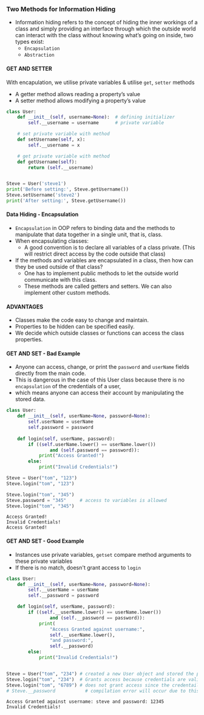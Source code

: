 ### Two Methods for Information Hiding

- Information hiding refers to the concept of hiding the inner workings of a class and simply providing an interface through which the outside world can interact with the class without knowing what’s going on inside, two types exist:
    - <code>Encapsulation</code>
    - <code>Abstraction</code>


#### GET AND SETTER

With encapulation, we utilise private variables & utilise <code>get</code>, <codE>setter</code> methods

- A getter method allows reading a property’s value
- A setter method allows modifying a property’s value

```python
class User:
    def __init__(self, username=None):  # defining initializer
        self.__username = username      # private variable

    # set private variable with method
    def setUsername(self, x):
        self.__username = x

    # get private variable with method
    def getUsername(self):
        return (self.__username)


Steve = User('steve1')
print('Before setting:', Steve.getUsername())
Steve.setUsername('steve2')
print('After setting:', Steve.getUsername())
```

#### Data Hiding - Encapsulation

- <code>Encapsulation</code> in OOP refers to binding data and the methods to manipulate that data together in a single unit, that is, class.
- When encapsulating classes:
    - A good convention is to declare all variables of a class private. (This will restrict direct access by the code outside that class)
- If the methods and variables are encapsulated in a class, then how can they be used outside of that class?
    - One has to implement public methods to let the outside world communicate with this class. 
    - These methods are called getters and setters. We can also implement other custom methods.

#### ADVANTAGES

- Classes make the code easy to change and maintain.
- Properties to be hidden can be specified easily.
- We decide which outside classes or functions can access the class properties.

#### GET AND SET - Bad Example 

- Anyone can access, change, or print the <code>password</code> and <code>userName</code> fields directly from the main code.
- This is dangerous in the case of this User class because there is no <code>encapsulation</code> of the credentials of a user, 
- which means anyone can access their account by manipulating the stored data.

```python
class User:
    def __init__(self, userName=None, password=None):
        self.userName = userName
        self.password = password
        
    def login(self, userName, password):
        if ((self.userName.lower() == userName.lower())
                and (self.password == password)):
            print("Access Granted!")
        else:
            print("Invalid Credentials!")

Steve = User("tom", "123")
Steve.login("tom", "123")

Steve.login("tom", "345")
Steve.password = "345"     # access to variables is allowed
Steve.login("tom", "345")
```

```
Access Granted!
Invalid Credentials!
Access Granted!
```

#### GET AND SET - Good Example

- Instances use private variables, <code>get</code><code>set</code> compare method arguments to these private variables
- If there is no match, doesn't grant access to <code>login</code>

```python
class User:
    def __init__(self, userName=None, password=None):
        self.__userName = userName
        self.__password = password

    def login(self, userName, password):
        if ((self.__userName.lower() == userName.lower())
                and (self.__password == password)):
            print(
                "Access Granted against username:",
                self.__userName.lower(),
                "and password:",
                self.__password)
        else:
            print("Invalid Credentials!")


Steve = User("tom", "234") # created a new User object and stored the password and username
Steve.login("tom", "234")  # Grants access because credentials are valid
Steve.login("tom", "6789") # does not grant access since the credentails are invalid
# Steve.__password           # compilation error will occur due to this line
```

```
Access Granted against username: steve and password: 12345
Invalid Credentials!
```
